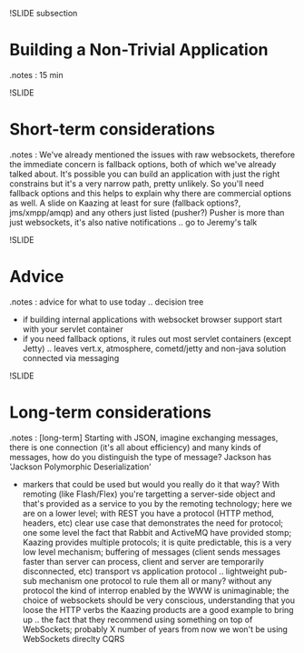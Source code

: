 !SLIDE subsection
# Building a Non-Trivial Application
.notes : 15 min

!SLIDE
# Short-term considerations
.notes :
We've already mentioned the issues with raw websockets, therefore the immediate
concern is fallback options, both of which we've already talked about. It's
possible you can build an application with just the right constrains but it's a
very narrow path, pretty unlikely. So you'll need fallback options and this
helps to explain why there are commercial options as well. A slide on Kaazing at
least for sure (fallback options?, jms/xmpp/amqp) and any others just listed
(pusher?) Pusher is more than just websockets, it's also native notifications
.. go to Jeremy's talk

!SLIDE
# Advice
.notes :
advice for what to use today .. decision tree
- if building internal applications with websocket browser support start with
  your servlet container
- if you need fallback options, it rules out most servlet containers (except
  Jetty) .. leaves vert.x, atmosphere, cometd/jetty and non-java solution
  connected via messaging

!SLIDE
# Long-term considerations
.notes :
[long-term] Starting with JSON, imagine exchanging messages, there is one
connection (it's all about efficiency) and many kinds of messages, how do you
distinguish the type of message? Jackson has 'Jackson Polymorphic Deserialization'
- markers that could be used but would you really do it that way?
With remoting (like Flash/Flex) you're targetting a server-side object and that's
provided as a service to you by the remoting technology; here we are on a lower
level; with REST you have a protocol (HTTP method, headers, etc) clear use case
that demonstrates the need for protocol; one some level the fact that Rabbit and
ActiveMQ have provided stomp; Kaazing provides multiple protocols; it is quite
predictable, this is a very low level mechanism; buffering of messages (client
sends messages faster than server can process, client and server are temporarily
disconnected, etc) transport vs application protocol .. lightweight pub-sub
mechanism one protocol to rule them all or many? without any protocol the kind
of interrop enabled by the WWW is unimaginable; the choice of websockets should
be very conscious, understanding that you loose the HTTP verbs the Kaazing
products are a good example to bring up .. the fact that they recommend using
something on top of WebSockets; probably X number of years from now we won't be
using WebSockets direclty
CQRS

